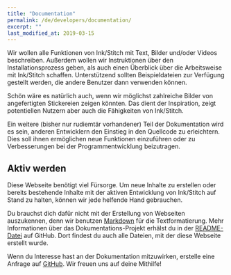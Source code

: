 ```yaml
---
title: "Documentation"
permalink: /de/developers/documentation/
excerpt: ""
last_modified_at: 2019-03-15
---
```

Wir wollen alle Funktionen von Ink/Stitch mit Text, Bilder und/oder Videos beschreiben. Außerdem wollen wir Instruktionen über den Installationsprozess geben, als auch einen Überblick über die Arbeitsweise mit Ink/Stitch schaffen. Unterstützend sollten Beispieldateien zur Verfügung gestellt werden, die andere Benutzer dann verwenden können.

Schön wäre es natürlich auch, wenn wir möglichst zahlreiche Bilder von angefertigten Stickereien zeigen könnten. Das dient der Inspiration, zeigt potentiellen Nutzern aber auch die Fähigkeiten von Ink/Stitch.

Ein weitere (bisher nur rudiemtär vorhandener) Teil der Dokumentation wird es sein, anderen Entwicklern den Einstieg in den Quellcode zu erleichtern. Dies soll ihnen ermöglichen neue Funktionen einzuführen oder zu Verbesserungen bei der Programmentwicklung beizutragen.

## Aktiv werden
Diese Webseite benötigt viel Fürsorge. Um neue Inhalte zu erstellen oder bereits bestehende Inhalte mit der aktiven Entwicklung von Ink/Stitch auf Stand zu halten, können wir jede helfende Hand gebrauchen.

Du brauchst dich dafür nicht mit der Erstellung von Webseiten auszukennen, denn wir benutzen [Markdown](https://help.github.com/articles/basic-writing-and-formatting-syntax/) für die Textformatierung. Mehr Informationen über das Dokumentations-Projekt erhälst du in der [README-Datei](https://github.com/inkstitch/inkstitch/tree/gh-pages) auf GitHub. Dort findest du auch alle Dateien, mit der diese Webseite erstellt wurde.

Wenn du Interesse hast an der Dokumentation mitzuwirken, erstelle eine Anfrage auf [GitHub](https://github.com/inkstitch/inkstitch/issues). Wir freuen uns auf deine Mithilfe!

